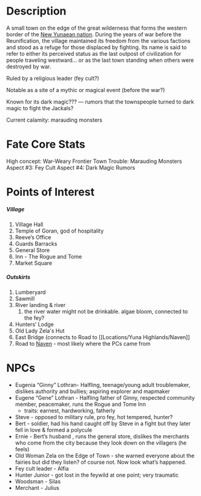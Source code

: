 # Description 
A small town on the edge of the great wilderness that forms the western border of the [New Yunaean nation](../../Factions/New%20Yunaean%20nation.md). During the years of war before the Reunification, the village maintained its freedom from the various factions and stood as a refuge for those displaced by fighting. Its name is said to refer to either its perceived status as the last outpost of civilization for people traveling westward… or as the last town standing when others were destroyed by war.

Ruled by a religious leader (fey cult?)

Notable as a site of a mythic or magical event (before the war?)

Known for its dark magic??? — rumors that the townspeople turned to dark magic to fight the Jackals?

Current calamity: marauding monsters 
# Fate Core Stats
High concept: War-Weary Frontier Town
Trouble: Marauding Monsters
Aspect #3: Fey Cult
Aspect #4: Dark Magic Rumors

# Points of Interest 

##### Village

1. Village Hall
2. Temple of Goran, god of hospitality 
3. Reeve’s Office
4. Guards Barracks
5. General Store
6. Inn - The Rogue and Tome
7. Market Square

##### Outskirts

1. Lumberyard
2. Sawmill
3. River landing & river
	1. the river water might not be drinkable. algae bloom, connected to the fey?
4. Hunters’ Lodge
5. Old  Lady Zela's Hut
6. East Bridge (connects to Road to [[Locations/Yuna Highlands/Naven]]
7. Road to [Naven](Naven.md) - most likely where the PCs came from

# NPCs

- Eugenia “Ginny” Lothran- Halfling, teenage/young adult troublemaker, dislikes authority and bullies; aspiring explorer and mapmaker
- Eugene “Gene” Lothran - Halfling father of Ginny, respected community member, peacemaker, runs the Rogue and Tome Inn
	- traits: earnest, hardworking, fatherly 
- Steve - opposed to military rule, pro fey, hot tempered, hunter?
- Bert - soldier, had his hand caught off by Steve in a fight but they later fell in love & formed a polycule
- Ernie - Bert’s husband , runs the general store, dislikes the merchants who come from the city because they look down on the villagers (he feels)
- Old Woman Zela on the Edge of Town - she warned everyone about the fairies but did they listen? of course not. Now look what’s happened.
- Fey cult leader - Alfia 
- Hunter Junior - got lost in the feywild at one point; very traumatic 
- Woodsman - Silas
- Merchant - Julius
